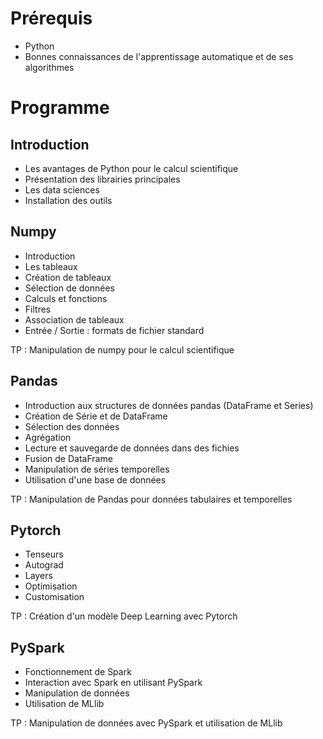 # Prérequis
 * Python
 * Bonnes connaissances de l'apprentissage automatique et de ses algorithmes

# Programme

## Introduction
 * Les avantages de Python pour le calcul scientifique
 * Présentation des librairies principales
 * Les data sciences
 * Installation des outils

## Numpy
 * Introduction
 * Les tableaux
 * Création de tableaux
 * Sélection de données
 * Calculs et fonctions
 * Filtres
 * Association de tableaux
 * Entrée / Sortie : formats de fichier standard

TP : Manipulation de numpy pour le calcul scientifique

## Pandas
 * Introduction aux structures de données pandas (DataFrame et Series)
 * Création de Série et de DataFrame
 * Sélection des données
 * Agrégation
 * Lecture et sauvegarde de données dans des fichies
 * Fusion de DataFrame
 * Manipulation de séries temporelles
 * Utilisation d'une base de données
  
TP : Manipulation de Pandas pour données tabulaires et temporelles

## Pytorch
 * Tenseurs
 * Autograd
 * Layers
 * Optimisation
 * Customisation

TP : Création d'un modèle Deep Learning avec Pytorch

## PySpark
 * Fonctionnement de Spark
 * Interaction avec Spark en utilisant PySpark
 * Manipulation de données
 * Utilisation de MLlib

TP : Manipulation de données avec PySpark et utilisation de MLlib
